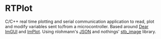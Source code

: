 # RTPlot
C/C++ real time plotting and serial communication application to read, plot and modify variables sent to/from a microcontroller. Based around [Dear ImGUI](https://github.com/ocornut/imgui) and [ImPlot](https://github.com/epezent/implot). Using nlohmann's [JSON](https://github.com/nlohmann/json) and nothings' [stb_image](https://github.com/nothings/stb/blob/master/stb_image.h) library.
